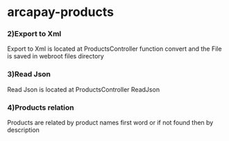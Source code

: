 # arcapay-products
 
### 2)Export to Xml
Export to Xml is located at ProductsController function convert and the File is saved in webroot files directory 
### 3)Read Json
Read Json is located at ProductsController ReadJson
### 4)Products relation
Products are related by product names first word or if not found then by description
